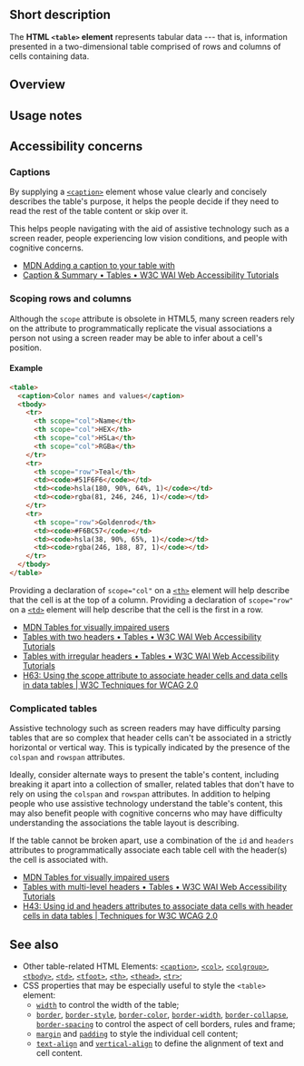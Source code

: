 ## Short description
The **HTML `<table>` element** represents tabular data --- that is,
information presented in a two-dimensional table comprised of rows and
columns of cells containing data.

## Overview

## Usage notes

## Accessibility concerns
### Captions

By supplying a
[`<caption>`](https://developer.mozilla.org/en-US/docs/Web/HTML/Element/caption "The HTML Table Caption element (<caption>) specifies the caption (or title) of a table, and if used is always the first child of a <table>.")
element whose value clearly and concisely describes the table\'s
purpose, it helps the people decide if they need to read the rest of the
table content or skip over it.

This helps people navigating with the aid of assistive technology such
as a screen reader, people experiencing low vision conditions, and
people with cognitive concerns.

- [MDN Adding a caption to your table with <caption>](/en-US/docs/Learn/HTML/Tables/Advanced#Adding_a_caption_to_your_table_with_%3Ccaption%3E)
- [Caption & Summary • Tables • W3C WAI Web Accessibility Tutorials](https://www.w3.org/WAI/tutorials/tables/caption-summary/)

### Scoping rows and columns

Although the `scope` attribute is obsolete in HTML5, many screen readers
rely on the attribute to programmatically replicate the visual
associations a person not using a screen reader may be able to infer
about a cell\'s position.

#### Example

```html
<table>
  <caption>Color names and values</caption>
  <tbody>
    <tr>
      <th scope="col">Name</th>
      <th scope="col">HEX</th>
      <th scope="col">HSLa</th>
      <th scope="col">RGBa</th>
    </tr>
    <tr>
      <th scope="row">Teal</th>
      <td><code>#51F6F6</code></td>
      <td><code>hsla(180, 90%, 64%, 1)</code></td>
      <td><code>rgba(81, 246, 246, 1)</code></td>
    </tr>
    <tr>
      <th scope="row">Goldenrod</th>
      <td><code>#F6BC57</code></td>
      <td><code>hsla(38, 90%, 65%, 1)</code></td>
      <td><code>rgba(246, 188, 87, 1)</code></td>
    </tr>
  </tbody>
</table>
```

Providing a declaration of `scope="col"` on a
[`<th>`](https://developer.mozilla.org/en-US/docs/Web/HTML/Element/th)
element will help describe that the cell is at the top of a column.
Providing a declaration of `scope="row"` on a
[`<td>`](https://developer.mozilla.org/en-US/docs/Web/HTML/Element/td)
element will help describe that the cell is the first in a row.

- [MDN Tables for visually impaired users](https://developer.mozilla.org/en-US/docs/Learn/HTML/Tables/Advanced#Tables_for_visually_impaired_users)
- [Tables with two headers • Tables • W3C WAI Web Accessibility
  Tutorials](https://www.w3.org/WAI/tutorials/tables/two-headers/)
- [Tables with irregular headers • Tables • W3C WAI Web Accessibility
  Tutorials](https://www.w3.org/WAI/tutorials/tables/irregular/)
- [H63: Using the scope attribute to associate header cells and data
  cells in data tables \| W3C Techniques for WCAG
  2.0](https://www.w3.org/TR/WCAG20-TECHS/H63.html)

### Complicated tables

Assistive technology such as screen readers may have difficulty parsing tables that are so complex that header cells can't be associated in a strictly horizontal or vertical way. This is typically indicated by the presence of the `colspan` and `rowspan` attributes.

Ideally, consider alternate ways to present the table\'s content,
including breaking it apart into a collection of smaller, related tables
that don't have to rely on using the `colspan` and `rowspan`
attributes. In addition to helping people who use assistive technology
understand the table's content, this may also benefit people with
cognitive concerns who may have difficulty understanding the
associations the table layout is describing.

If the table cannot be broken apart, use a combination of the `id` and
`headers` attributes to programmatically associate each table cell with
the header(s) the cell is associated with.

- [MDN Tables for visually impaired users](https://developer.mozilla.org/en-US/docs/Learn/HTML/Tables/Advanced#Tables_for_visually_impaired_users)
- [Tables with multi-level headers • Tables • W3C WAI Web
  Accessibility
  Tutorials](https://www.w3.org/WAI/tutorials/tables/multi-level/)
- [H43: Using id and headers attributes to associate data cells with
  header cells in data tables \| Techniques for W3C WCAG
  2.0](https://www.w3.org/TR/WCAG20-TECHS/H43.html)

## See also

- Other table-related HTML Elements:
  [`<caption>`](https://developer.mozilla.org/en-US/docs/Web/HTML/Element/caption),
  [`<col>`](https://developer.mozilla.org/en-US/docs/Web/HTML/Element/col),
  [`<colgroup>`](https://developer.mozilla.org/en-US/docs/Web/HTML/Element/colgroup),
  [`<tbody>`](https://developer.mozilla.org/en-US/docs/Web/HTML/Element/tbody),
  [`<td>`](https://developer.mozilla.org/en-US/docs/Web/HTML/Element/td),
  [`<tfoot>`](https://developer.mozilla.org/en-US/docs/Web/HTML/Element/tfoot),
  [`<th>`](https://developer.mozilla.org/en-US/docs/Web/HTML/Element/th),
  [`<thead>`](https://developer.mozilla.org/en-US/docs/Web/HTML/Element/thead),
  [`<tr>`](https://developer.mozilla.org/en-US/docs/Web/HTML/Element/tr);
- CSS properties that may be especially useful to style the `<table>` element:
  - [`width`](https://developer.mozilla.org/en-US/docs/Web/CSS/width)
    to control the width of the table;
  - [`border`](https://developer.mozilla.org/en-US/docs/Web/CSS/border),
    [`border-style`](https://developer.mozilla.org/en-US/docs/Web/CSS/border-style),
    [`border-color`](https://developer.mozilla.org/en-US/docs/Web/CSS/border-color),
    [`border-width`](https://developer.mozilla.org/en-US/docs/Web/CSS/border-width),
    [`border-collapse`](https://developer.mozilla.org/en-US/docs/Web/CSS/border-collapse),
    [`border-spacing`](https://developer.mozilla.org/en-US/docs/Web/CSS/border-spacing)
    to control the aspect of cell borders, rules and frame;
  - [`margin`](https://developer.mozilla.org/en-US/docs/Web/CSS/margin)
    and
    [`padding`](https://developer.mozilla.org/en-US/docs/Web/CSS/padding)
    to style the individual cell content;
  - [`text-align`](https://developer.mozilla.org/en-US/docs/Web/CSS/text-align)
    and
    [`vertical-align`](https://developer.mozilla.org/en-US/docs/Web/CSS/vertical-align)
    to define the alignment of text and cell content.
